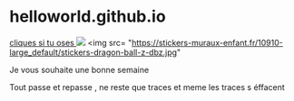 # helloworld.github.io
<!DOCTYPE html>

<a href= "http://www.wildcodeschool.com"> cliques si tu oses </a>
<img src= "https://res.cloudinary.com/wildcodeschool/image/upload/c_fill,h_50/v1/static/irjoy97aq0eol8bf6959">
<img src= "https://stickers-muraux-enfant.fr/10910-large_default/stickers-dragon-ball-z-dbz.jpg"
<head>
<link rel="stylesheet" href="style.css"/>
<title> Hello world </title>
<meta charset="UTF-8">
</head>

<body>

<p> Je vous souhaite une bonne semaine</p>


<p> Tout passe et repasse , ne reste que traces et meme les traces s éffacent </p> 
</body> 
</html>
